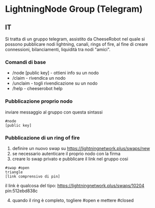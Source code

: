 # LightningNode Group (Telegram)

## IT

Si tratta di un gruppo telegram, assistito da CheeseRobot nel quale si possono pubblicare nodi lightning, canali, rings of fire, al fine di creare connessioni, bilanciamenti, liquidità tra nodi "amici".

### Comandi di base

- /node [public key] - ottieni info su un nodo
- /claim - rivendica un nodo
- /unclaim - togli rivendicazione su un nodo
- /help - cheeserobot help

### Pubblicazione proprio nodo

inviare messaggio al gruppo con questa sintassi

```
#node
[public key]
```

### Pubblicazione di un ring of fire

1) definire un nuovo swap su https://lightningnetwork.plus/swaps/new
2) se necessario autenticare il proprio nodo con la firma
3) creare lo swap privato e pubblicare il link nel gruppo cosi

```
#swap #open
triangle
[link comprensivo di pin]
```

il link è qualcosa del tipo: https://lightningnetwork.plus/swaps/10204 pin:512ebd838c

4) quando il ring è completo, togliere #open e mettere #closed

